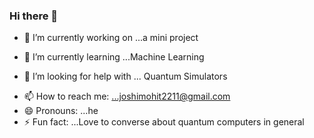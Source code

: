 ### Hi there 👋

<!--
**joshiCoding/joshiCoding** is a ✨ _special_ ✨ repository because its `README.md` (this file) appears on your GitHub profile.

Here are some ideas to get you started:
-->
- 🔭 I’m currently working on ...a mini project
- 🌱 I’m currently learning ...Machine Learning

- 🤔 I’m looking for help with ... Quantum Simulators
<!-- - 👯 I’m looking to collaborate on ...Quantum Simulators
 - 💬 Ask me about ... Quantum Computers -->
- 📫 How to reach me: ...joshimohit2211@gmail.com
- 😄 Pronouns: ...he
- ⚡ Fun fact: ...Love to converse about quantum computers in general
